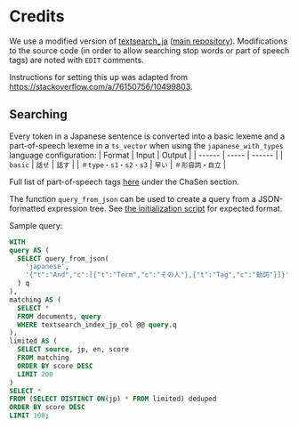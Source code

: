 # Credits

We use a modified version of [textsearch_ja](https://www.postgresql.org/ftp/projects/pgFoundry/textsearch-ja/textsearch_ja/9.0.0/) ([main repository](https://github.com/HiraokaHyperTools/textsearch_ja)). Modifications to the source code (in order to allow searching stop words or part of speech tags) are noted with `EDIT` comments.

Instructions for setting this up was adapted from https://stackoverflow.com/a/76150756/10499803.

## Searching

Every token in a Japanese sentence is converted into a basic lexeme and a part-of-speech lexeme in a `ts_vector` when using the `japanese_with_types` language configuration:
| Format           | Input | Output        |
| ------           | ----- | ------        |
| `basic`          | `話せ` | `話す`        |
| `＃type・s1・s2・s3` | `早い` | `＃形容詞・自立` |

Full list of part-of-speech tags [here](https://www.unixuser.org/~euske/doc/postag/) under the ChaSen section.

The function `query_from_json` can be used to create a query from a JSON-formatted expression tree. See [the initialization script](./01-init.sql) for expected format.

Sample query:
```sql
WITH
query AS (
  SELECT query_from_json(
    'japanese',
    '{"t":"And","c":[{"t":"Term","c":"その人"},{"t":"Tag","c":"動詞"}]}'::json
  ) q
),
matching AS (
  SELECT *
  FROM documents, query
  WHERE textsearch_index_jp_col @@ query.q
),
limited AS (
  SELECT source, jp, en, score
  FROM matching
  ORDER BY score DESC
  LIMIT 200
)
SELECT *
FROM (SELECT DISTINCT ON(jp) * FROM limited) deduped
ORDER BY score DESC
LIMIT 100;
```
